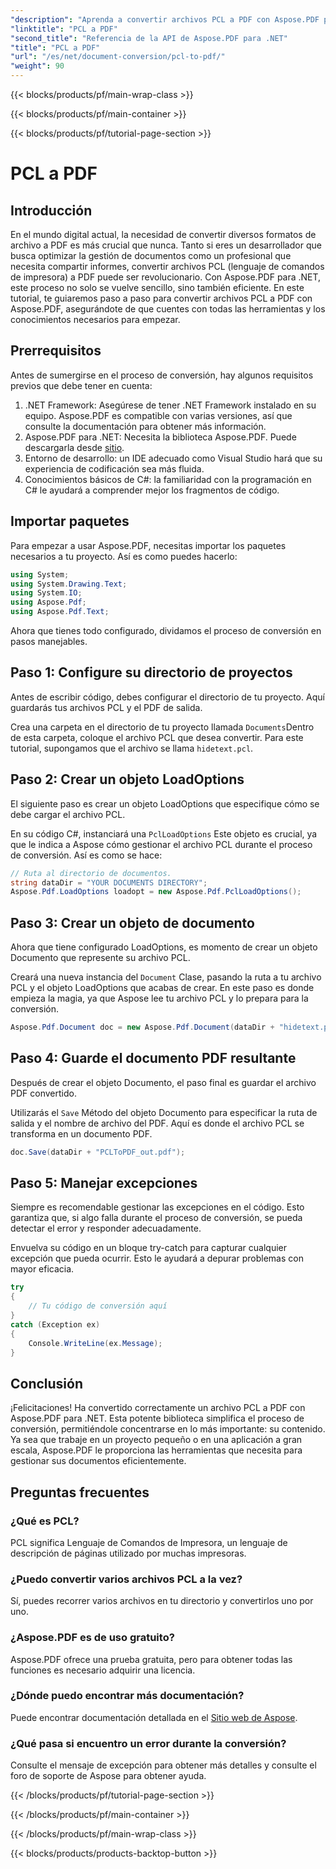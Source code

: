 ```yaml
---
"description": "Aprenda a convertir archivos PCL a PDF con Aspose.PDF para .NET con esta guía paso a paso. Ideal tanto para desarrolladores como para empresas."
"linktitle": "PCL a PDF"
"second_title": "Referencia de la API de Aspose.PDF para .NET"
"title": "PCL a PDF"
"url": "/es/net/document-conversion/pcl-to-pdf/"
"weight": 90
---
```


{{< blocks/products/pf/main-wrap-class >}}

{{< blocks/products/pf/main-container >}}

{{< blocks/products/pf/tutorial-page-section >}}

# PCL a PDF

## Introducción

En el mundo digital actual, la necesidad de convertir diversos formatos de archivo a PDF es más crucial que nunca. Tanto si eres un desarrollador que busca optimizar la gestión de documentos como un profesional que necesita compartir informes, convertir archivos PCL (lenguaje de comandos de impresora) a PDF puede ser revolucionario. Con Aspose.PDF para .NET, este proceso no solo se vuelve sencillo, sino también eficiente. En este tutorial, te guiaremos paso a paso para convertir archivos PCL a PDF con Aspose.PDF, asegurándote de que cuentes con todas las herramientas y los conocimientos necesarios para empezar.

## Prerrequisitos

Antes de sumergirse en el proceso de conversión, hay algunos requisitos previos que debe tener en cuenta:

1. .NET Framework: Asegúrese de tener .NET Framework instalado en su equipo. Aspose.PDF es compatible con varias versiones, así que consulte la documentación para obtener más información.
2. Aspose.PDF para .NET: Necesita la biblioteca Aspose.PDF. Puede descargarla desde [sitio](https://releases.aspose.com/pdf/net/).
3. Entorno de desarrollo: un IDE adecuado como Visual Studio hará que su experiencia de codificación sea más fluida.
4. Conocimientos básicos de C#: la familiaridad con la programación en C# le ayudará a comprender mejor los fragmentos de código.

## Importar paquetes

Para empezar a usar Aspose.PDF, necesitas importar los paquetes necesarios a tu proyecto. Así es como puedes hacerlo:

```csharp
using System;
using System.Drawing.Text;
using System.IO;
using Aspose.Pdf;
using Aspose.Pdf.Text;
```

Ahora que tienes todo configurado, dividamos el proceso de conversión en pasos manejables.

## Paso 1: Configure su directorio de proyectos

Antes de escribir código, debes configurar el directorio de tu proyecto. Aquí guardarás tus archivos PCL y el PDF de salida.

Crea una carpeta en el directorio de tu proyecto llamada `Documents`Dentro de esta carpeta, coloque el archivo PCL que desea convertir. Para este tutorial, supongamos que el archivo se llama `hidetext.pcl`.

## Paso 2: Crear un objeto LoadOptions

El siguiente paso es crear un objeto LoadOptions que especifique cómo se debe cargar el archivo PCL.

En su código C#, instanciará una `PclLoadOptions` Este objeto es crucial, ya que le indica a Aspose cómo gestionar el archivo PCL durante el proceso de conversión. Así es como se hace:

```csharp
// Ruta al directorio de documentos.
string dataDir = "YOUR DOCUMENTS DIRECTORY";
Aspose.Pdf.LoadOptions loadopt = new Aspose.Pdf.PclLoadOptions();
```

## Paso 3: Crear un objeto de documento

Ahora que tiene configurado LoadOptions, es momento de crear un objeto Documento que represente su archivo PCL.

Creará una nueva instancia del `Document` Clase, pasando la ruta a tu archivo PCL y el objeto LoadOptions que acabas de crear. En este paso es donde empieza la magia, ya que Aspose lee tu archivo PCL y lo prepara para la conversión.

```csharp
Aspose.Pdf.Document doc = new Aspose.Pdf.Document(dataDir + "hidetext.pcl", loadopt);
```

## Paso 4: Guarde el documento PDF resultante

Después de crear el objeto Documento, el paso final es guardar el archivo PDF convertido.

Utilizarás el `Save` Método del objeto Documento para especificar la ruta de salida y el nombre de archivo del PDF. Aquí es donde el archivo PCL se transforma en un documento PDF.

```csharp
doc.Save(dataDir + "PCLToPDF_out.pdf");
```

## Paso 5: Manejar excepciones

Siempre es recomendable gestionar las excepciones en el código. Esto garantiza que, si algo falla durante el proceso de conversión, se pueda detectar el error y responder adecuadamente.

Envuelva su código en un bloque try-catch para capturar cualquier excepción que pueda ocurrir. Esto le ayudará a depurar problemas con mayor eficacia.

```csharp
try
{
    // Tu código de conversión aquí
}
catch (Exception ex)
{
    Console.WriteLine(ex.Message);
}
```

## Conclusión

¡Felicitaciones! Ha convertido correctamente un archivo PCL a PDF con Aspose.PDF para .NET. Esta potente biblioteca simplifica el proceso de conversión, permitiéndole concentrarse en lo más importante: su contenido. Ya sea que trabaje en un proyecto pequeño o en una aplicación a gran escala, Aspose.PDF le proporciona las herramientas que necesita para gestionar sus documentos eficientemente.

## Preguntas frecuentes

### ¿Qué es PCL?
PCL significa Lenguaje de Comandos de Impresora, un lenguaje de descripción de páginas utilizado por muchas impresoras.

### ¿Puedo convertir varios archivos PCL a la vez?
Sí, puedes recorrer varios archivos en tu directorio y convertirlos uno por uno.

### ¿Aspose.PDF es de uso gratuito?
Aspose.PDF ofrece una prueba gratuita, pero para obtener todas las funciones es necesario adquirir una licencia.

### ¿Dónde puedo encontrar más documentación?
Puede encontrar documentación detallada en el [Sitio web de Aspose](https://reference.aspose.com/pdf/net/).

### ¿Qué pasa si encuentro un error durante la conversión?
Consulte el mensaje de excepción para obtener más detalles y consulte el foro de soporte de Aspose para obtener ayuda.

{{< /blocks/products/pf/tutorial-page-section >}}

{{< /blocks/products/pf/main-container >}}

{{< /blocks/products/pf/main-wrap-class >}}

{{< blocks/products/products-backtop-button >}}